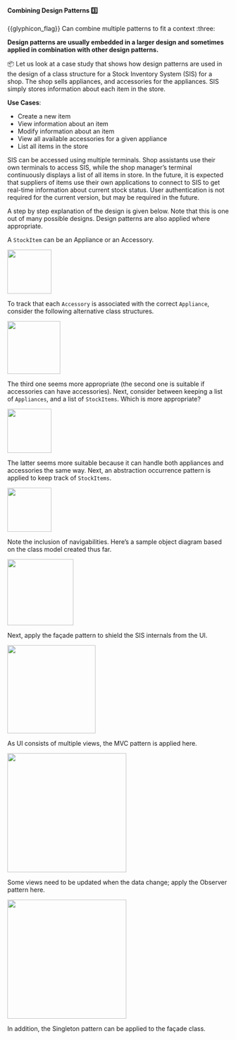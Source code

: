 <div id="title">

#### Combining Design Patterns :three:

</div>
<span id="outcomes">{{glyphicon_flag}} Can combine multiple patterns to fit a context :three:</span>

<div id="body">

**Design patterns are usually embedded in a larger design and sometimes applied in combination with other design patterns.**

<tip-box>

:package: Let us look at a case study that shows how design patterns are used in the design of a class structure for a Stock Inventory System (SIS) for a shop. The shop sells appliances, and accessories for the appliances. SIS simply stores information about each item in the store.

**Use Cases**:

* Create a new item
* View information about an item
* Modify information about an item
* View all available accessories for a given appliance
* List all items in the store


SIS can be accessed using multiple terminals. Shop assistants use their own terminals to access SIS, while the shop manager’s terminal continuously displays a list of all items in store. In the future, it is expected that suppliers of items use their own applications to connect to SIS to get real-time information about current stock status.  User authentication is not required for the current version, but may be required in the future.

A step by step explanation of the design is given below. Note that this is one out of many possible designs.  Design patterns are also applied where appropriate.

A `StockItem` can be an Appliance or an Accessory.

<img src="{{baseUrl}}/designPatterns/more/combiningDesignPatterns/images/stockItem.png" height="100" />
<p/>

To track that each `Accessory` is associated with the correct `Appliance`, consider the following alternative class structures.

<img src="{{baseUrl}}/designPatterns/more/combiningDesignPatterns/images/alternativeOne.png" height="120" />
<p/>

The third one seems more appropriate (the second one is suitable if accessories can have accessories). Next, consider between keeping a list of `Appliances`, and a list of `StockItems`.  Which is more appropriate?

<img src="{{baseUrl}}/designPatterns/more/combiningDesignPatterns/images/alternativeTwo.png" height="100" />
<p/>

The latter seems more suitable because it can handle both appliances and accessories the same way. Next, an abstraction occurrence pattern is applied to keep track of `StockItems`.

<img src="{{baseUrl}}/designPatterns/more/combiningDesignPatterns/images/alternativeThree.png" height="100" />
<p/>

Note the inclusion of navigabilities. Here’s a sample object diagram based on the class model created thus far.

<img src="{{baseUrl}}/designPatterns/more/combiningDesignPatterns/images/stockItemListObjectDiagram.png" height="150" />
<p/>

Next, apply the façade pattern to shield the SIS internals from the UI.

<img src="{{baseUrl}}/designPatterns/more/combiningDesignPatterns/images/withFacade.png" height="200" />
<p/>

As UI consists of multiple views, the  MVC pattern is applied here.

<img src="{{baseUrl}}/designPatterns/more/combiningDesignPatterns/images/withMVC.png" height="270" />
<p/>

Some views need to be updated when the data change; apply the Observer pattern here.

<img src="{{baseUrl}}/designPatterns/more/combiningDesignPatterns/images/withObserver.png" height="270" />
<p/>

In addition, the Singleton pattern can be applied to the façade class.

</tip-box>

</div>

<div id="extras">
</div>